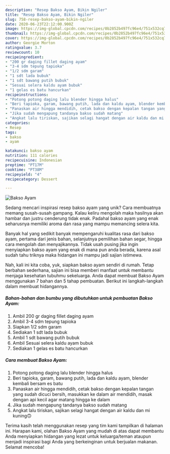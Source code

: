 ```yaml
---
description: "Resep Bakso Ayam, Bikin Ngiler"
title: "Resep Bakso Ayam, Bikin Ngiler"
slug: 758-resep-bakso-ayam-bikin-ngiler
date: 2020-06-23T22:12:00.900Z
image: https://img-global.cpcdn.com/recipes/0b2852b497fc96e4/751x532cq70/bakso-ayam-foto-resep-utama.jpg
thumbnail: https://img-global.cpcdn.com/recipes/0b2852b497fc96e4/751x532cq70/bakso-ayam-foto-resep-utama.jpg
cover: https://img-global.cpcdn.com/recipes/0b2852b497fc96e4/751x532cq70/bakso-ayam-foto-resep-utama.jpg
author: Georgie Morton
ratingvalue: 3.7
reviewcount: 10
recipeingredient:
- "200 gr daging fillet daging ayam"
- "3-4 sdm tepung tapioka"
- "1/2 sdm garam"
- "1 sdt lada bubuk"
- "1 sdt bawang putih bubuk"
- "Sesuai selera kaldu ayam bubuk"
- "1 gelas es batu hancurkan"
recipeinstructions:
- "Potong potong daging lalu blender hingga halus"
- "Beri tapioka, garam, bawang putih, lada dan kaldu ayam, blender kembali bersam es batu"
- "Panaskan air hingga mendidih, cetak bakso dengan kepalan tangan yang sudah dicuci bersih, masukkan ke dalam air mendidih, masak dengan api kecil agar matang hingga ke dalam"
- "Jika sudah mengapung tandanya bakso sudah matang"
- "Angkat lalu tiriskan, sajikan selagi hangat dengan air kaldu dan mi kuning🙃"
categories:
- Resep
tags:
- bakso
- ayam

katakunci: bakso ayam 
nutrition: 111 calories
recipecuisine: Indonesian
preptime: "PT17M"
cooktime: "PT38M"
recipeyield: "4"
recipecategory: Dessert

---
```



![Bakso Ayam](https://img-global.cpcdn.com/recipes/0b2852b497fc96e4/751x532cq70/bakso-ayam-foto-resep-utama.jpg)

Sedang mencari inspirasi resep bakso ayam yang unik? Cara membuatnya memang susah-susah gampang. Kalau keliru mengolah maka hasilnya akan hambar dan justru cenderung tidak enak. Padahal bakso ayam yang enak seharusnya memiliki aroma dan rasa yang mampu memancing selera kita.

Banyak hal yang sedikit banyak mempengaruhi kualitas rasa dari bakso ayam, pertama dari jenis bahan, selanjutnya pemilihan bahan segar, hingga cara mengolah dan menyajikannya. Tidak usah pusing jika ingin menyiapkan bakso ayam yang enak di mana pun anda berada, karena asal sudah tahu triknya maka hidangan ini mampu jadi sajian istimewa.




Nah, kali ini kita coba, yuk, siapkan bakso ayam sendiri di rumah. Tetap berbahan sederhana, sajian ini bisa memberi manfaat untuk membantu menjaga kesehatan tubuhmu sekeluarga. Anda dapat membuat Bakso Ayam menggunakan 7 bahan dan 5 tahap pembuatan. Berikut ini langkah-langkah dalam membuat hidangannya.

<!--inarticleads1-->

##### Bahan-bahan dan bumbu yang dibutuhkan untuk pembuatan Bakso Ayam:

1. Ambil 200 gr daging fillet daging ayam
1. Ambil 3-4 sdm tepung tapioka
1. Siapkan 1/2 sdm garam
1. Sediakan 1 sdt lada bubuk
1. Ambil 1 sdt bawang putih bubuk
1. Ambil Sesuai selera kaldu ayam bubuk
1. Sediakan 1 gelas es batu hancurkan




<!--inarticleads2-->

##### Cara membuat Bakso Ayam:

1. Potong potong daging lalu blender hingga halus
1. Beri tapioka, garam, bawang putih, lada dan kaldu ayam, blender kembali bersam es batu
1. Panaskan air hingga mendidih, cetak bakso dengan kepalan tangan yang sudah dicuci bersih, masukkan ke dalam air mendidih, masak dengan api kecil agar matang hingga ke dalam
1. Jika sudah mengapung tandanya bakso sudah matang
1. Angkat lalu tiriskan, sajikan selagi hangat dengan air kaldu dan mi kuning🙃




Terima kasih telah menggunakan resep yang tim kami tampilkan di halaman ini. Harapan kami, olahan Bakso Ayam yang mudah di atas dapat membantu Anda menyiapkan hidangan yang lezat untuk keluarga/teman ataupun menjadi inspirasi bagi Anda yang berkeinginan untuk berjualan makanan. Selamat mencoba!
